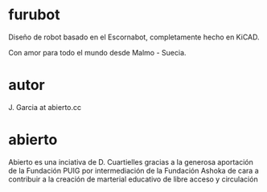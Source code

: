 # furubot

Diseño de robot basado en el Escornabot, completamente hecho en KiCAD. 

Con amor para todo el mundo desde Malmo - Suecia.

# autor

J. Garcia at abierto.cc

# abierto

Abierto es una inciativa de D. Cuartielles gracias a la generosa aportación de la Fundación PUIG por intermediación de la Fundación Ashoka de cara a contribuir a la creación de marterial educativo de libre acceso y circulación
